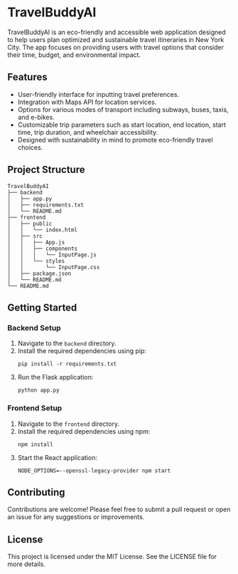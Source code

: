 # TravelBuddyAI

TravelBuddyAI is an eco-friendly and accessible web application designed to help users plan optimized and sustainable travel itineraries in New York City. The app focuses on providing users with travel options that consider their time, budget, and environmental impact.

## Features

- User-friendly interface for inputting travel preferences.
- Integration with Maps API for location services.
- Options for various modes of transport including subways, buses, taxis, and e-bikes.
- Customizable trip parameters such as start location, end location, start time, trip duration, and wheelchair accessibility.
- Designed with sustainability in mind to promote eco-friendly travel choices.

## Project Structure

```
TravelBuddyAI
├── backend
│   ├── app.py
│   ├── requirements.txt
│   └── README.md
├── frontend
│   ├── public
│   │   └── index.html
│   ├── src
│   │   ├── App.js
│   │   ├── components
│   │   │   └── InputPage.js
│   │   └── styles
│   │       └── InputPage.css
│   ├── package.json
│   └── README.md
└── README.md
```

## Getting Started

### Backend Setup

1. Navigate to the `backend` directory.
2. Install the required dependencies using pip:
   ```
   pip install -r requirements.txt
   ```
3. Run the Flask application:
   ```
   python app.py
   ```

### Frontend Setup

1. Navigate to the `frontend` directory.
2. Install the required dependencies using npm:
   ```
   npm install
   ```
3. Start the React application:
   ```
   NODE_OPTIONS=--openssl-legacy-provider npm start
   ```

## Contributing

Contributions are welcome! Please feel free to submit a pull request or open an issue for any suggestions or improvements.

## License

This project is licensed under the MIT License. See the LICENSE file for more details.